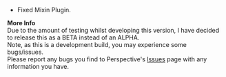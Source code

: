 - Fixed Mixin Plugin.  

**More Info**  
Due to the amount of testing whilst developing this version, I have decided to release this as a BETA instead of an ALPHA.  
Note, as this is a development build, you may experience some bugs/issues.  
Please report any bugs you find to Perspective's [Issues](https://github.com/MCLegoMan/Perspective/issues) page with any information you have.